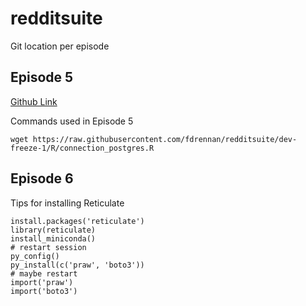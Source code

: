 
<!-- README.md is generated from README.Rmd. Please edit that file -->

# redditsuite

Git location per episode

## Episode 5

[Github Link](https://github.com/fdrennan/redditsuite/tree/episode-5)

Commands used in Episode 5

    wget https://raw.githubusercontent.com/fdrennan/redditsuite/dev-freeze-1/R/connection_postgres.R

## Episode 6

Tips for installing Reticulate

    install.packages('reticulate')
    library(reticulate)
    install_miniconda()
    # restart session
    py_config()
    py_install(c('praw', 'boto3'))
    # maybe restart
    import('praw')
    import('boto3')

